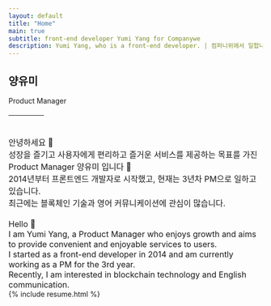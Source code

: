 ```yaml
---
layout: default
title: "Home"
main: true
subtitle: front-end developer Yumi Yang for Companywe
description: Yumi Yang, who is a front-end developer. | 컴퍼니위에서 일합니다.
---
```


<div class="intro-animation">
    <section class="explanation">
        <h1 class="intro">
        양유미
        </h1>
        <div style="margin-top: 8px;">Product Manager</div>
        <div style="border-bottom: 1px solid;
                    margin: 20px 0 40px;
                    width: 70px;"></div>
        <div class="intro" style="font-size: 16px;">
            안녕하세요 👋<br/>
            성장을 즐기고 사용자에게 편리하고 즐거운 서비스를 제공하는 목표를 가진 <br/>
            Product Manager 양유미 입니다 🥰<br/>
            2014년부터 <text class="highlighter-rouge">프론트엔드 개발자</text>로 시작했고, 현재는 3년차 <text class="highlighter-rouge">PM</text>으로 일하고 있습니다.<br/>
    		최근에는 블록체인 기술과 영어 커뮤니케이션에 관심이 많습니다.
    		<br/><br/>
            <div>
    		Hello 👋 <br/>
            I am Yumi Yang, a Product Manager who enjoys growth and aims to provide convenient and enjoyable services to users.<br/>
            I started as a front-end developer in 2014 and am currently working as a PM for the 3rd year.<br/>
            Recently, I am interested in blockchain technology and English communication.
            </div>
        </div>
    </section>

</div>
{% include resume.html %}
